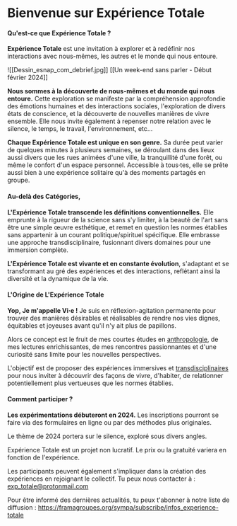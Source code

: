 
# Bienvenue sur Expérience Totale
#### **Qu'est-ce que Expérience Totale ?**

**Expérience Totale** est une invitation à explorer et à redéfinir nos interactions avec nous-mêmes, les autres et le monde qui nous entoure.

![[Dessin_esnap_com_debrief.jpg]]
[[Un week-end sans parler - Début février 2024]]

**Nous sommes à la découverte de nous-mêmes et du monde qui nous entoure.** Cette exploration se manifeste par la compréhension approfondie des émotions humaines et des interactions sociales, l'exploration de divers états de conscience, et la découverte de nouvelles manières de vivre ensemble. Elle nous invite également à repenser notre relation avec le silence, le temps, le travail, l'environnement, etc...


**Chaque Expérience Totale est unique en son genre.** Sa durée peut varier de quelques minutes à plusieurs semaines, se déroulant dans des lieux aussi divers que les rues animées d'une ville, la tranquillité d'une forêt, ou même le confort d'un espace personnel. Accessible à tous·tes, elle se prête aussi bien à une expérience solitaire qu'à des moments partagés en groupe.

#### **Au-delà des Catégories,**

**L'Expérience Totale transcende les définitions conventionnelles.** Elle emprunte à la rigueur de la science sans s'y limiter, à la beauté de l'art sans être une simple œuvre esthétique, et remet en question les normes établies sans appartenir à un courant politique/spirituel spécifique. Elle embrasse une approche transdisciplinaire, fusionnant divers domaines pour une immersion complète.


**L'Expérience Totale est vivante et en constante évolution**, s'adaptant et se transformant au gré des expériences et des interactions, reflétant ainsi la diversité et la dynamique de la vie.

#### **L'Origine de L'Expérience Totale**

**Yop, Je m'appelle Vi·e !** Je suis en réflexion-agitation permanente pour trouver des manières désirables et réalisables de rendre nos vies dignes, équitables et joyeuses avant qu'il n'y ait plus de papillons.

Alors ce concept est le fruit de mes courtes études en [anthropologie](https://fr.wikipedia.org/wiki/Anthropologie), de mes lectures enrichissantes, de mes rencontres passionnantes et d'une curiosité sans limite pour les nouvelles perspectives. 

L'objectif est de proposer des expériences immersives et [transdisciplinaires](https://fr.wikipedia.org/wiki/Transdisciplinarit%C3%A9) pour nous inviter à découvrir des façons de vivre, d'habiter, de relationner potentiellement plus vertueuses que les normes établies.

#### Comment participer ? 

**Les expérimentations débuteront en 2024.** Les inscriptions pourront se faire via des formulaires en ligne ou par des méthodes plus originales.

Le thème de 2024 portera sur le silence, exploré sous divers angles.

Expérience Totale est un projet non lucratif. Le prix ou la gratuité variera en fonction de l'expérience.

Les participants peuvent également s'impliquer dans la création des expériences en rejoignant le collectif. Tu peux nous contacter à : [exp_totale@protonmail.com](mailto:exp_totale@protonmail.com)

Pour être informé des dernières actualités, tu peux t'abonner à notre liste de diffusion :
https://framagroupes.org/sympa/subscribe/infos_experience-totale
